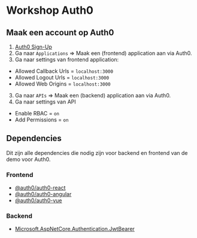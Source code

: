# Workshop Auth0

## Maak een account op Auth0

1. [Auth0 Sign-Up](https://auth0.com/signup?place=header&type=button&text=sign%20up)
2. Ga naar `Applications` => Maak een (frontend) application aan via Auth0.
3. Ga naar settings van frontend application:
- Allowed Callback Urls = `localhost:3000`
- Allowed Logout Urls = `localhost:3000`
- Allowed Web Origins = `localhost:3000`
3. Ga naar `APIs` => Maak een (backend) application aan via Auth0.
4. Ga naar settings van API
- Enable RBAC = `on`
- Add Permissions = `on`

## Dependencies

Dit zijn alle dependencies die nodig zijn voor backend en frontend van de demo voor Auth0.

### Frontend

- [@auth0/auth0-react](https://www.npmjs.com/package/@auth0/auth0-react)
- [@auth0/auth0-angular](https://www.npmjs.com/package/@auth0/auth0-angular)
- [@auth0/auth0-vue](https://www.npmjs.com/package/@auth0/auth0-vue)

### Backend

- [Microsoft.AspNetCore.Authentication.JwtBearer](https://www.nuget.org/packages/Microsoft.AspNetCore.Authentication.JwtBearer)

## 